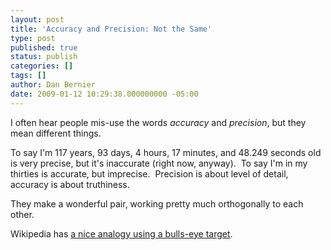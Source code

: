 ```yaml
---
layout: post
title: 'Accuracy and Precision: Not the Same'
type: post
published: true
status: publish
categories: []
tags: []
author: Dan Bernier
date: 2009-01-12 10:29:38.000000000 -05:00
---
```


I often hear people mis-use the words _accuracy_ and _precision_, but they mean different things.

To say I'm 117 years, 93 days, 4 hours, 17 minutes, and 48.249 seconds old is very precise, but it's inaccurate (right now, anyway).  To say I'm in my thirties is accurate, but imprecise.  Precision is about level of detail, accuracy is about truthiness.

They make a wonderful pair, working pretty much orthogonally to each other.

Wikipedia has <a title="Accuracy and Precision" href="http://en.wikipedia.org/wiki/Accuracy#Accuracy_versus_precision.3B_the_target_analogy">a nice analogy using a bulls-eye target</a>.
